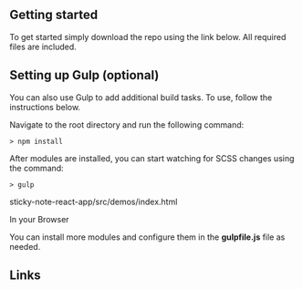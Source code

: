 

## Getting started

To get started simply download the repo using the link below. All required files are included.

## Setting up Gulp (optional)

You can also use Gulp to add additional build tasks. To use, follow the instructions below.

Navigate to the root directory and  run the following command:
```
> npm install
```

After modules are installed, you can start watching for SCSS changes using the command:
```
> gulp
```

sticky-note-react-app/src/demos/index.html

In your Browser

You can install more modules and configure them in the **gulpfile.js** file as needed.

## Links


